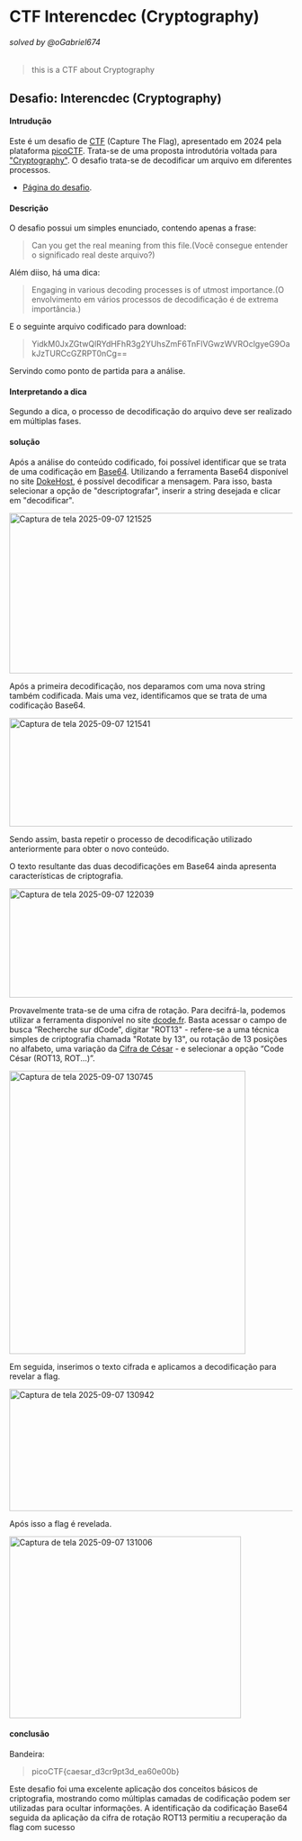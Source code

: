 # CTF Interencdec (Cryptography)
###### solved by @oGabriel674

> this is a CTF about Cryptography

## Desafio: Interencdec (Cryptography)
#### Intrudução
 
 Este é um desafio de [CTF](https://hackersec.com/desafios-hacker-o-que-sao-os-ctf/) (Capture The Flag), apresentado em 2024 pela plataforma [picoCTF](https://picoctf.org/). Trata-se de uma proposta introdutória voltada para ["Cryptography"](https://en.wikipedia.org/wiki/Cryptography). O desafio trata-se de decodificar um arquivo em diferentes processos.

- [Página do desafio](https://play.picoctf.org/practice/challenge/418).

#### Descrição

O desafio possui um simples enunciado, contendo apenas a frase:

> Can you get the real meaning from this file.(Você consegue entender o significado real deste arquivo?)

Além diiso, há uma dica:

> Engaging in various decoding processes is of utmost importance.(O envolvimento em vários processos de decodificação é de extrema importância.)

E o seguinte arquivo codificado para download:

> YidkM0JxZGtwQlRYdHFhR3g2YUhsZmF6TnFlVGwzWVROclgyeG9OakJzTURCcGZRPT0nCg==

Servindo como ponto de partida para a análise.

#### Interpretando a dica

Segundo a dica, o processo de decodificação do arquivo deve ser realizado em múltiplas fases.

#### solução

Após a análise do conteúdo codificado, foi possível identificar que se trata de uma codificação em [Base64](https://en.wikipedia.org/wiki/Base64). Utilizando a ferramenta Base64 disponível no site [DokeHost](https://dokehost.com.br/ferramenta/codificar-decodificar-base64), é possível decodificar a mensagem. Para isso, basta selecionar a opção de "descriptografar", inserir a string desejada e clicar em "decodificar".

<img width="925" height="285" alt="Captura de tela 2025-09-07 121525" src="https://github.com/user-attachments/assets/7d94232d-7bd2-424e-9dc6-59685121e88b" />

Após a primeira decodificação, nos deparamos com uma nova string também codificada. Mais uma vez, identificamos que se trata de uma codificação Base64.

<img width="921" height="193" alt="Captura de tela 2025-09-07 121541" src="https://github.com/user-attachments/assets/6fae6d40-7df2-4791-96da-d00cc5bd8b76" />

Sendo assim, basta repetir o processo de decodificação utilizado anteriormente para obter o novo conteúdo. 

O texto resultante das duas decodificações em Base64 ainda apresenta características de criptografia.

<img width="910" height="194" alt="Captura de tela 2025-09-07 122039" src="https://github.com/user-attachments/assets/8aebf6e5-1ece-4d35-8219-94544fc06646" />

Provavelmente trata-se de uma cifra de rotação. Para decifrá-la, podemos utilizar a ferramenta disponível no site [dcode.fr](https://www.dcode.fr/). Basta acessar o campo de busca “Recherche sur dCode”, digitar "ROT13" - refere-se a uma técnica simples de criptografia chamada "Rotate by 13", ou rotação de 13 posições no alfabeto, uma variação da [Cifra de César](https://pt.wikipedia.org/wiki/Cifra_de_C%C3%A9sar) - e selecionar a opção “Code César (ROT13, ROT...)”.

<img width="420" height="503" alt="Captura de tela 2025-09-07 130745" src="https://github.com/user-attachments/assets/68007ac0-e9fb-4919-ae8f-33ce5234bf9e" />

Em seguida, inserimos o texto cifrada e aplicamos a decodificação para revelar a flag.

<img width="528" height="217" alt="Captura de tela 2025-09-07 130942" src="https://github.com/user-attachments/assets/ee113e50-0fc5-4687-8c9a-e5cf1fe16267" />

Após isso a flag é revelada.

<img width="412" height="323" alt="Captura de tela 2025-09-07 131006" src="https://github.com/user-attachments/assets/a4030b55-6e00-4fff-a6a3-0a1f6631e556" />

#### conclusão

Bandeira:

> picoCTF{caesar_d3cr9pt3d_ea60e00b}

Este desafio foi uma excelente aplicação dos conceitos básicos de criptografia, mostrando como múltiplas camadas de codificação podem ser utilizadas para ocultar informações. A identificação da codificação Base64 seguida da aplicação da cifra de rotação ROT13 permitiu a recuperação da flag com sucesso
